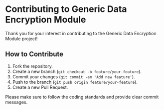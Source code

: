 # Contributing to Generic Data Encryption Module

Thank you for your interest in contributing to the Generic Data Encryption Module project!

## How to Contribute

1. Fork the repository.
2. Create a new branch (`git checkout -b feature/your-feature`).
3. Commit your changes (`git commit -am 'Add new feature'`).
4. Push to the branch (`git push origin feature/your-feature`).
5. Create a new Pull Request.

Please make sure to follow the coding standards and provide clear commit messages.
